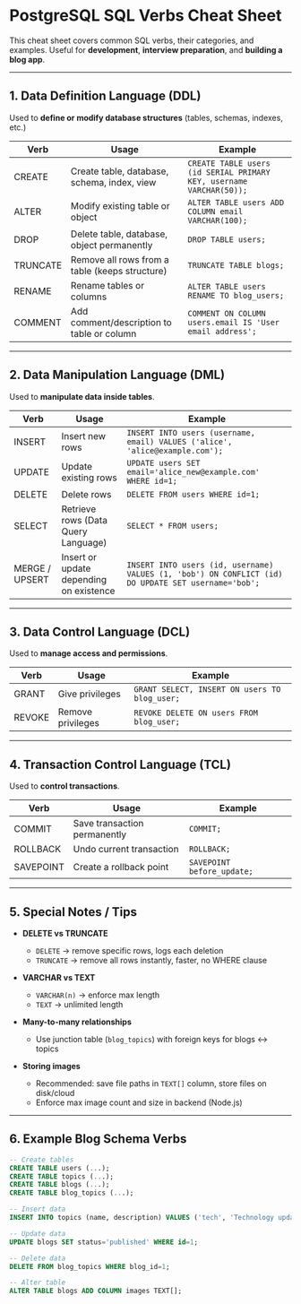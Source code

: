 # PostgreSQL SQL Verbs Cheat Sheet

This cheat sheet covers common SQL verbs, their categories, and examples. Useful for **development**, **interview preparation**, and **building a blog app**.

---

## 1. Data Definition Language (DDL)

Used to **define or modify database structures** (tables, schemas, indexes, etc.)

| Verb       | Usage | Example |
|------------|-------|---------|
| CREATE     | Create table, database, schema, index, view | `CREATE TABLE users (id SERIAL PRIMARY KEY, username VARCHAR(50));` |
| ALTER      | Modify existing table or object | `ALTER TABLE users ADD COLUMN email VARCHAR(100);` |
| DROP       | Delete table, database, object permanently | `DROP TABLE users;` |
| TRUNCATE   | Remove all rows from a table (keeps structure) | `TRUNCATE TABLE blogs;` |
| RENAME     | Rename tables or columns | `ALTER TABLE users RENAME TO blog_users;` |
| COMMENT    | Add comment/description to table or column | `COMMENT ON COLUMN users.email IS 'User email address';` |

---

## 2. Data Manipulation Language (DML)

Used to **manipulate data inside tables**.

| Verb       | Usage | Example |
|------------|-------|---------|
| INSERT     | Insert new rows | `INSERT INTO users (username, email) VALUES ('alice', 'alice@example.com');` |
| UPDATE     | Update existing rows | `UPDATE users SET email='alice_new@example.com' WHERE id=1;` |
| DELETE     | Delete rows | `DELETE FROM users WHERE id=1;` |
| SELECT     | Retrieve rows (Data Query Language) | `SELECT * FROM users;` |
| MERGE / UPSERT | Insert or update depending on existence | `INSERT INTO users (id, username) VALUES (1, 'bob') ON CONFLICT (id) DO UPDATE SET username='bob';` |

---

## 3. Data Control Language (DCL)

Used to **manage access and permissions**.

| Verb       | Usage | Example |
|------------|-------|---------|
| GRANT      | Give privileges | `GRANT SELECT, INSERT ON users TO blog_user;` |
| REVOKE     | Remove privileges | `REVOKE DELETE ON users FROM blog_user;` |

---

## 4. Transaction Control Language (TCL)

Used to **control transactions**.

| Verb       | Usage | Example |
|------------|-------|---------|
| COMMIT     | Save transaction permanently | `COMMIT;` |
| ROLLBACK   | Undo current transaction | `ROLLBACK;` |
| SAVEPOINT  | Create a rollback point | `SAVEPOINT before_update;` |

---

## 5. Special Notes / Tips

- **DELETE vs TRUNCATE**  
  - `DELETE` → remove specific rows, logs each deletion  
  - `TRUNCATE` → remove all rows instantly, faster, no WHERE clause  

- **VARCHAR vs TEXT**  
  - `VARCHAR(n)` → enforce max length  
  - `TEXT` → unlimited length  

- **Many-to-many relationships**  
  - Use junction table (`blog_topics`) with foreign keys for blogs ↔ topics  

- **Storing images**  
  - Recommended: save file paths in `TEXT[]` column, store files on disk/cloud  
  - Enforce max image count and size in backend (Node.js)

---

## 6. Example Blog Schema Verbs

```sql
-- Create tables
CREATE TABLE users (...);
CREATE TABLE topics (...);
CREATE TABLE blogs (...);
CREATE TABLE blog_topics (...);

-- Insert data
INSERT INTO topics (name, description) VALUES ('tech', 'Technology updates');

-- Update data
UPDATE blogs SET status='published' WHERE id=1;

-- Delete data
DELETE FROM blog_topics WHERE blog_id=1;

-- Alter table
ALTER TABLE blogs ADD COLUMN images TEXT[];
